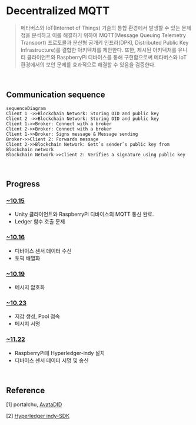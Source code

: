 
# Decentralized MQTT
> 메타버스와 IoT(Internet of Things) 기술의 통합 환경에서 발생할 수 있는 문제점을 분석하고 이를 해결하기 위하여 MQTT(Message Queuing Telemetry Transport) 프로토콜과 분산형 공개키 인프라(DPKI, Distributed Public Key Infrastructure)를 결합한 아키텍처를 제안한다. 또한, 제시된 아키텍처를 유니티 클라이언트와 RaspberryPi 디바이스를 통해 구현함으로써 메타버스와 IoT 환경에서의 보안 문제를 효과적으로 해결할 수 있음을 검증한다.

</br>


## Communication sequence

```mermaid
sequenceDiagram
Client 1 ->>Blockchain Network: Storing DID and public key
Client 2 ->>Blockchain Network: Storing DID and public key
Client 1->>Broker: Connect with a broker
Client 2->>Broker: Connect with a broker
Client 1->>Broker: Signs message & Message sending
Broker->>Client 2: Forwards message
Client 2->>Blockchain Network: Gett`s sender`s public key from Blockchain network
Blockchain Network->>Client 2: Verifies a signature using public key
```
</br>

## Progress
### [~10.15](https://github.com/Hongyoosung/Metaverse_for_IoT/blob/main/Decentralized_MQTT/Progress/231015.md)
- Unity 클라이언트와 RaspberryPi 디바이스의 MQTT 통신 완료.
- Ledger 함수 호출 문제

### [~10.16](https://github.com/Hongyoosung/Metaverse_for_IoT/blob/main/Decentralized_MQTT/Progress/231016.md)
- 디바이스 센서 데이터 수신
- 토픽 배열화

### [~10.19](https://github.com/Hongyoosung/Metaverse_for_IoT/blob/main/Decentralized_MQTT/Progress/231019.md)
- 메시지 암호화

### [~10.23](https://github.com/Hongyoosung/Metaverse_for_IoT/blob/main/Decentralized_MQTT/Progress/231023.md)
- 지갑 생성, Pool 접속
- 메시지 서명

### [~11.22](https://github.com/Hongyoosung/Metaverse_for_IoT/blob/main/Decentralized_MQTT/Progress/231122.md)
- RaspberryPi에 Hyperledger-indy 설치
- 디바이스 센서 데이터 서명 및 송신
  
</br>

## Reference
[1] portalchu, [AvataDID](https://github.com/portalchu/Metaverse/tree/main/HyperledgerAries/AvataDID)

[2] [Hyperledger indy-SDK](https://github.com/hyperledger/indy-sdk/tree/main)

